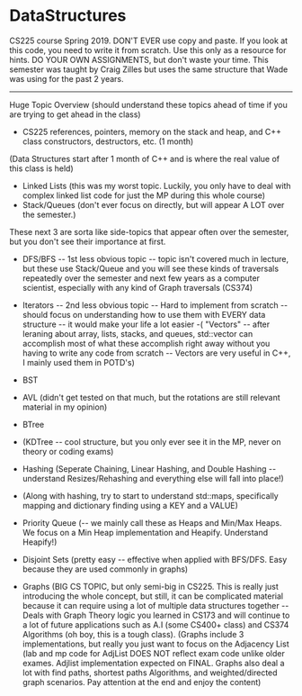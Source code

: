 # DataStructures
CS225 course Spring 2019. DON'T EVER use copy and paste. If you look at this code, you need to write it from scratch. Use this only as a resource for hints. DO YOUR OWN ASSIGNMENTS, but don't waste your time. This semester was taught by Craig Zilles but uses the same structure that Wade was using for the past 2 years.

--------------------------------------------------------------------------
Huge Topic Overview (should understand these topics ahead of time if you are trying to get ahead in the class)
- CS225 references, pointers, memory on the stack and heap, and C++ class constructors, destructors, etc. (1 month)

(Data Structures start after 1 month of C++ and is where the real value of this class is held)
- Linked Lists (this was my worst topic. Luckily, you only have to deal with complex linked list code for just the MP during this whole course)
- Stack/Queues (don't ever focus on directly, but will appear A LOT over the semester.)

These next 3 are sorta like side-topics that appear often over the semester, but you don't see their importance at first.
- DFS/BFS -- 1st less obvious topic -- topic isn't covered much in lecture, but these use Stack/Queue and you will see these kinds of traversals repeatedly over the semester and next few years as a computer scientist, especially with any kind of Graph traversals (CS374)
- Iterators -- 2nd less obvious topic -- Hard to implement from scratch -- should focus on understanding how to use them with EVERY data structure -- it would make your life a lot easier
-( "Vectors" -- after leraning about array, lists, stacks, and queues, std::vector can accomplish most of what these accomplish right away without you having to write any code from scratch -- Vectors are very useful in C++, I mainly used them in POTD's)

- BST
- AVL (didn't get tested on that much, but the rotations are still relevant material in my opinion)
- BTree
- (KDTree -- cool structure, but you only ever see it in the MP, never on theory or coding exams)
- Hashing (Seperate Chaining, Linear Hashing, and Double Hashing -- understand Resizes/Rehashing and everything else will fall into place!)
- (Along with hashing, try to start to understand std::maps, specifically mapping and dictionary finding using a KEY and a VALUE)
- Priority Queue (-- we mainly call these as Heaps and Min/Max Heaps. We focus on a Min Heap implementation and Heapify. Understand Heapify!)
- Disjoint Sets (pretty easy -- effective when applied with BFS/DFS. Easy because they are used commonly in graphs)
- Graphs (BIG CS TOPIC, but only semi-big in CS225. This is really just introducing the whole concept, but still, it can be complicated material because it can require using a lot of multiple data structures together -- Deals with Graph Theory logic you learned in CS173 and will continue to a lot of future applications such as A.I (some CS400+ class) and CS374 Algorithms (oh boy, this is a tough class).
(Graphs include 3 implementations, but really you just want to focus on the Adjacency List (lab and mp code for AdjList DOES NOT reflect exam code unlike older exames. Adjlist implementation expected on FINAL. Graphs also deal a lot with find paths, shortest paths Algorithms, and weighted/directed graph scenarios. Pay attention at the end and enjoy the content)
